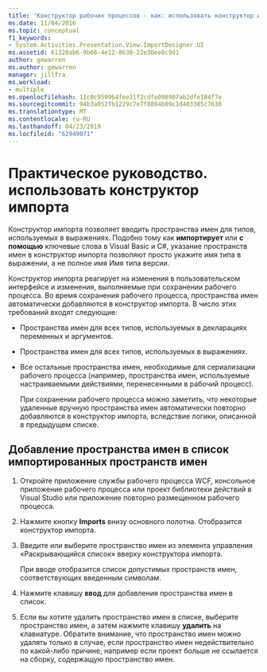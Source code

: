 ```yaml
---
title: 'Конструктор рабочих процессов - как: использовать конструктор импорта'
ms.date: 11/04/2016
ms.topic: conceptual
f1_keywords:
- System.Activities.Presentation.View.ImportDesigner.UI
ms.assetid: 61328ab6-9b66-4e12-8630-22e30ee8c9d1
author: gewarren
ms.author: gewarren
manager: jillfra
ms.workload:
- multiple
ms.openlocfilehash: 11c0c959964fee21f2cdfe098907ab2dfe184f7e
ms.sourcegitcommit: 94b3a052fb1229c7e7f8804b09c1d403385c7630
ms.translationtype: MT
ms.contentlocale: ru-RU
ms.lasthandoff: 04/23/2019
ms.locfileid: "62949071"
---
```

# <a name="how-to-use-the-imports-designer"></a>Практическое руководство. использовать конструктор импорта

Конструктор импорта позволяет вводить пространства имен для типов, используемых в выражениях. Подобно тому как **импортирует** или **с помощью** ключевые слова в Visual Basic и C#, указание пространств имен в конструктор импорта позволяют просто укажите имя типа в выражении, а не полное имя Имя типа версии.

Конструктор импорта реагирует на изменения в пользовательском интерфейсе и изменения, выполняемые при сохранении рабочего процесса. Во время сохранения рабочего процесса, пространства имен автоматически добавляются в конструктор импорта. В число этих требований входят следующие:

- Пространства имен для всех типов, используемых в декларациях переменных и аргументов.

- Пространства имен для всех типов, используемых в выражениях.

- Все остальные пространства имен, необходимые для сериализации рабочего процесса (например, пространства имен, используемые настраиваемыми действиями, перенесенными в рабочий процесс).

  При сохранении рабочего процесса можно заметить, что некоторые удаленные вручную пространства имен автоматически повторно добавляются в конструктор импорта, вследствие логики, описанной в предыдущем списке.

## <a name="to-add-a-namespace-to-the-list-of-imported-namespaces"></a>Добавление пространства имен в список импортированных пространств имен

1. Откройте приложение службы рабочего процесса WCF, консольное приложение рабочего процесса или проект библиотеки действий в Visual Studio или приложение повторно размещенном рабочего процесса.

2. Нажмите кнопку **Imports** внизу основного полотна. Отобразится конструктор импорта.

3. Введите или выберите пространство имен из элемента управления «Раскрывающийся список» вверху конструктора импорта.

     При вводе отобразится список допустимых пространств имен, соответствующих введенным символам.

4. Нажмите клавишу **ввод** для добавления пространства имен в список.

5. Если вы хотите удалить пространство имен в списке, выберите пространство имен, а затем нажмите клавишу **удалить** на клавиатуре. Обратите внимание, что пространство имен можно удалять только в случае, если пространство имен недействительно по какой-либо причине, например если проект больше не ссылается на сборку, содержащую пространство имен.